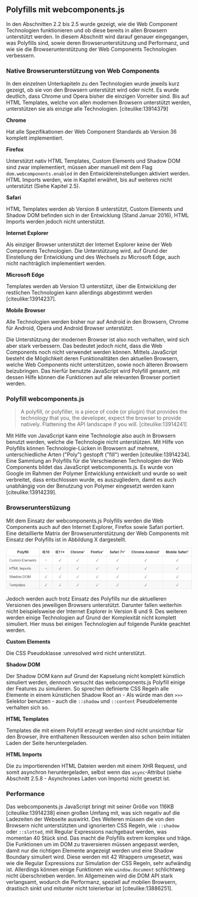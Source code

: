 ## Polyfills mit webcomponents.js

In den Abschnitten 2.2 bis 2.5 wurde gezeigt, wie die Web Component Technologien funktionieren und ob diese bereits in allen Browsern unterstützt werden. In diesem Abschnitt wird darauf genauer eingegangen, was Polyfills sind, sowie deren Browserunterstützung und Performanz, und wie sie die Browserunterstützung der Web Components Technologien verbessern.


### Native Browserunterstützung von Web Components

In den einzelnen Unterkapiteln zu den Technologien wurde jeweils kurz gezeigt, ob sie von den Browsern unterstützt wird oder nicht. Es wurde deutlich, dass Chrome und Opera bisher die einzigen Vorreiter sind. Bis auf HTML Templates, welche von allen modernen Browsern unterstützt werden, unterstützen sie als einzige alle Technologien. [citeulike:13914379]

**Chrome**

Hat alle Spezifikationen der Web Component Standards ab Version 36 komplett implementiert.

**Firefox**

Unterstützt nativ HTML Templates, Custom Elements und Shadow DOM sind zwar implementiert, müssen aber manuell mit dem Flag `dom.webcomponents.enabled` in den Entwicklereinstellungen aktiviert werden. HTML Imports werden, wie in Kapitel erwähnt, bis auf weiteres nicht unterstützt (Siehe Kapitel 2.5).

**Safari**

HTML Templates werden ab Version 8 unterstützt, Custom Elements und Shadow DOM befinden sich in der Entwicklung (Stand Januar 2016), HTML Imports werden jedoch nicht unterstützt.

**Internet Explorer**

Als einziger Browser unterstützt der Internet Explorer keine der Web Components Technologien. Die Unterstützung wird, auf Grund der Einstellung der Entwicklung und des Wechsels zu Microsoft Edge, auch nicht nachträglich implementiert werden.

**Microsoft Edge**

Templates werden ab Version 13 unterstützt, über die Entwicklung der restlichen Technologien kann allerdings abgestimmt werden [citeulike:13914237]. 

**Mobile Browser**

Alle Technologien werden bisher nur auf Android in den Browsern, Chrome für Android, Opera und Android Browser unterstützt.


Die Unterstützung der modernen Browser ist also noch verhalten, wird sich aber stark verbessern. Das bedeutet jedoch nicht, dass die Web Components noch nicht verwendet werden können. Mittels JavaScript besteht die Möglichkeit deren Funktionalitäten den aktuellen Browsern, welche Web Components nicht unterstützen, sowie noch älteren Browsern beizubringen. Das hierfür benutzte JavaScript wird Polyfill genannt, mit dessen Hilfe können die Funktionen auf alle relevanten Browser portiert werden.


### Polyfill webcomponents.js

> A polyfill, or polyfiller, is a piece of code (or plugin) that provides the technology that you, the developer, expect the browser to provide natively. Flattening the API landscape if you will. [citeulike:13914241]

Mit Hilfe von JavaScript kann eine Technologie also auch in Browsern benutzt werden, welche die Technologie nicht unterstützen. Mit Hilfe von Polyfills können Technologie-Lücken in Browsern auf mehrere, unterschiedliche Arten ("Poly") gestopft ("fill") werden [citeulike:13914234]. Eine Sammlung an Polyfills für die Verschiedenen Technologien der Web Components bildet das JavaScript webcomponents.js. Es wurde von Google im Rahmen der Polymer Entwicklung entwickelt und wurde so weit verbreitet, dass entschlossen wurde, es auszugliedern, damit es auch unabhängig von der Benutzung von Polymer eingesetzt werden kann [citeulike:13914239].


### Browserunterstüzung

Mit dem Einsatz der webcomponents.js Polyfills werden die Web Components auch auf den Internet Explorer, Firefox sowie Safari portiert. Eine detaillierte Matrix der Browserunterstützung der Web Components mit Einsatz der Polyfills ist in Abbildung X dargestellt.

![Bild: Browserunterstützung der Web Components Technologien mit webcomponents.js](images/6-webcomponentsjs-browserunterstuetzung.jpg "Browserunterstützung der Web Components Technologien mit webcomponents.js. Quelle: [citeulike:13914238]")


Jedoch werden auch trotz Einsatz des Polyfills nur die aktuelleren Versionen des jeweiligen Browsers unterstützt. Darunter fallen weiterhin nicht beispielsweise der Internet Explorer in Version 8 und 9. Des weiteren werden einige Technologien auf Grund der Komplexität nicht komplett simuliert. Hier muss bei einigen Technologien auf folgende Punkte geachtet werden.

**Custom Elements**

Die CSS Pseudoklasse :unresolved wird nicht unterstützt.

**Shadow DOM**

Der Shadow DOM kann auf Grund der Kapselung nicht komplett künstlich simuliert werden, dennoch versucht das webcomponents.js Polyfill einige der Features zu simulieren. So sprechen definierte CSS Regeln alle Elemente in einem künstlichen Shadow Root an - Als würde man den `>>>` Selektor benutzen - auch die `::shadow` und `::content` Pseudoelemente verhalten sich so.

**HTML Templates**

Templates die mit einem Polyfill erzeugt werden sind nicht unsichtbar für den Browser, ihre enthaltenen Ressourcen werden also schon beim initialen Laden der Seite heruntergeladen.

**HTML Imports**

Die zu importierenden HTML Dateien werden mit einem XHR Request, und somit asynchron heruntergeladen, selbst wenn das `async`-Attribut (siehe Abschnitt 2.5.8 - Asynchrones Laden von Imports) nicht gesetzt ist.


### Performance

Das webcomponents.js JavaScript bringt mit seiner Größe von 116KB [citeulike:13914238] einen großen Umfang mit, was sich negativ auf die Ladezeiten der Webseite auswirkt. Des Weiteren müssen die von den Browsern nicht unterstützten und ignorierten CSS Regeln, wie `::shadow` oder `::slotted`, mit Regular Expressions nachgebaut werden, was momentan 40 Stück sind. Das macht die Polyfills extrem komplex und träge. Die Funktionen um im DOM zu traversieren müssen angepasst werden, damit nur die richtigen Elemente angezeigt werden und eine Shadow Boundary simuliert wird. Diese werden mit 42 Wrappern umgesetzt, was wie die Regular Expressions zur Simulation der CSS Regeln, sehr aufwändig ist. Allerdings können einige Funktionen wie `window.document` schlichtweg nicht überschrieben werden. Im Allgemeinen wird die DOM API stark verlangsamt, wodurch die Performanz, speziell auf mobilen Browsern, drastisch sinkt und mitunter nicht tolerierbar ist [citeulike:13886251].


